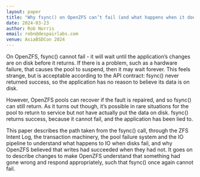 ```yaml
---
layout: paper
title: "Why fsync() on OpenZFS can’t fail (and what happens when it does)"
date: 2024-03-23
author: Rob Norris
email: robn@despairlabs.com
venue: AsiaBSDCon 2024
---
```


On OpenZFS, fsync() cannot fail - it will wait until the application’s changes
are on disk before it returns. If there is a problem, such as a hardware
failure, that causes the pool to suspend, then it may wait forever. This feels
strange, but is acceptable according to the API contract: fsync() never
returned success, so the application has no reason to believe its data is on
disk.

However, OpenZFS pools can recover if the fault is repaired, and so fsync() can
still return. As it turns out though, it’s possible in rare situations for the
pool to return to service but not have actually put the data on disk. fsync()
returns success, because it cannot fail, and the application has been lied to.

This paper describes the path taken from the fsync() call, through the ZFS
Intent Log, the transaction machinery, the pool failure system and the IO
pipeline to understand what happens to IO when disks fail, and why OpenZFS
believed that writes had succeeded when they had not. It goes on to describe
changes to make OpenZFS understand that something had gone wrong and respond
appropriately, such that fsync() once again cannot fail.

